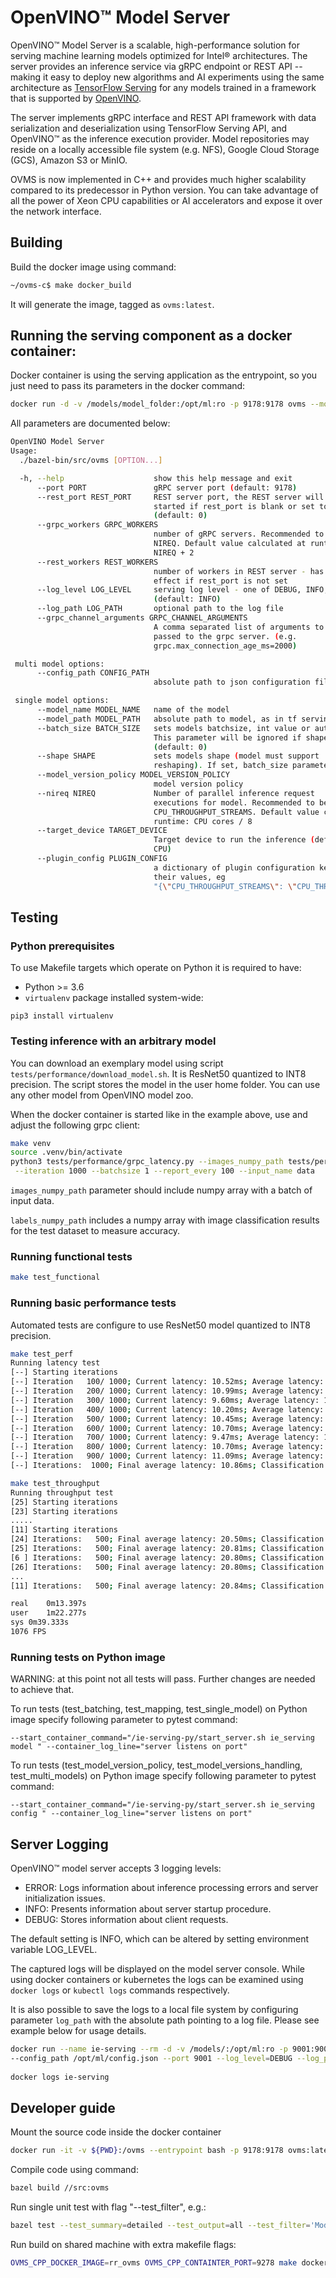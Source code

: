 # OpenVINO&trade; Model Server

OpenVINO&trade; Model Server is a scalable, high-performance solution for serving machine learning models optimized for Intel&reg; architectures. 
The server provides an inference service via gRPC endpoint or REST API -- making it easy to deploy new algorithms and AI experiments using the same 
architecture as [TensorFlow Serving](https://github.com/tensorflow/serving) for any models trained in a framework that is supported 
by [OpenVINO](https://software.intel.com/en-us/openvino-toolkit). 

The server implements gRPC interface and REST API framework with data serialization and deserialization using TensorFlow Serving API,
 and OpenVINO&trade; as the inference execution provider. Model repositories may reside on a locally accessible file system (e.g. NFS),
  Google Cloud Storage (GCS), Amazon S3 or MinIO.
  
OVMS is now implemented in C++ and provides much higher scalability compared to its predecessor in Python version.
You can take advantage of all the power of Xeon CPU capabilities or AI accelerators and expose it over the network interface.


## Building

Build the docker image using command:
 
```bash
~/ovms-c$ make docker_build
```
It will generate the image, tagged as `ovms:latest`.


## Running the serving component as a docker container:
Docker container is using the serving application as the entrypoint, so you just need to pass its parameters in the docker command:
```bash
docker run -d -v /models/model_folder:/opt/ml:ro -p 9178:9178 ovms --model_name <model_name> --model_path /opt/ml --port 9178
```
All parameters are documented below:
```bash
OpenVINO Model Server
Usage:
  ./bazel-bin/src/ovms [OPTION...]

  -h, --help                    show this help message and exit
      --port PORT               gRPC server port (default: 9178)
      --rest_port REST_PORT     REST server port, the REST server will not be
                                started if rest_port is blank or set to 0
                                (default: 0)
      --grpc_workers GRPC_WORKERS
                                number of gRPC servers. Recommended to be >=
                                NIREQ. Default value calculated at runtime:
                                NIREQ + 2 
      --rest_workers REST_WORKERS
                                number of workers in REST server - has no
                                effect if rest_port is not set 
      --log_level LOG_LEVEL     serving log level - one of DEBUG, INFO, ERROR
                                (default: INFO)
      --log_path LOG_PATH       optional path to the log file
      --grpc_channel_arguments GRPC_CHANNEL_ARGUMENTS
                                A comma separated list of arguments to be
                                passed to the grpc server. (e.g.
                                grpc.max_connection_age_ms=2000)

 multi model options:
      --config_path CONFIG_PATH
                                absolute path to json configuration file

 single model options:
      --model_name MODEL_NAME   name of the model
      --model_path MODEL_PATH   absolute path to model, as in tf serving
      --batch_size BATCH_SIZE   sets models batchsize, int value or auto.
                                This parameter will be ignored if shape is set
                                (default: 0)
      --shape SHAPE             sets models shape (model must support
                                reshaping). If set, batch_size parameter is ignored
      --model_version_policy MODEL_VERSION_POLICY
                                model version policy
      --nireq NIREQ             Number of parallel inference request
                                executions for model. Recommended to be >=
                                CPU_THROUGHPUT_STREAMS. Default value calculated at
                                runtime: CPU cores / 8
      --target_device TARGET_DEVICE
                                Target device to run the inference (default:
                                CPU)
      --plugin_config PLUGIN_CONFIG
                                a dictionary of plugin configuration keys and
                                their values, eg
                                "{\"CPU_THROUGHPUT_STREAMS\": \"CPU_THROUGHPUT_AUTO\"}"
```
## Testing

### Python prerequisites

To use Makefile targets which operate on Python it is required to have:
* Python >= 3.6
* `virtualenv` package installed system-wide:
```
pip3 install virtualenv
```

### Testing inference with an arbitrary model

You can download an exemplary model using script `tests/performance/download_model.sh`. It is ResNet50 quantized to INT8 precision.
The script stores the model in the user home folder. You can use any other model from OpenVINO model zoo.

When the docker container is started like in the example above, use and adjust the following grpc client:

```bash
make venv
source .venv/bin/activate
python3 tests/performance/grpc_latency.py --images_numpy_path tests/performance/imgs.npy --labels_numpy_path tests/performance/labels.npy \
 --iteration 1000 --batchsize 1 --report_every 100 --input_name data
```

`images_numpy_path` parameter should include numpy array with a batch of input data.

`labels_numpy_path` includes a numpy array with image classification results for the test dataset to measure accuracy.

### Running functional tests

```bash
make test_functional
``` 

### Running basic performance tests

Automated tests are configure to use ResNet50 model quantized to INT8 precision.    

```bash
make test_perf
Running latency test
[--] Starting iterations
[--] Iteration   100/ 1000; Current latency: 10.52ms; Average latency: 11.35ms
[--] Iteration   200/ 1000; Current latency: 10.99ms; Average latency: 11.03ms
[--] Iteration   300/ 1000; Current latency: 9.60ms; Average latency: 11.02ms
[--] Iteration   400/ 1000; Current latency: 10.20ms; Average latency: 10.93ms
[--] Iteration   500/ 1000; Current latency: 10.45ms; Average latency: 10.84ms
[--] Iteration   600/ 1000; Current latency: 10.70ms; Average latency: 10.82ms
[--] Iteration   700/ 1000; Current latency: 9.47ms; Average latency: 10.88ms
[--] Iteration   800/ 1000; Current latency: 10.70ms; Average latency: 10.83ms
[--] Iteration   900/ 1000; Current latency: 11.09ms; Average latency: 10.85ms
[--] Iterations:  1000; Final average latency: 10.86ms; Classification accuracy: 100.0%
``` 

```bash
make test_throughput
Running throughput test
[25] Starting iterations
[23] Starting iterations
.....
[11] Starting iterations
[24] Iterations:   500; Final average latency: 20.50ms; Classification accuracy: 100.0%
[25] Iterations:   500; Final average latency: 20.81ms; Classification accuracy: 100.0%
[6 ] Iterations:   500; Final average latency: 20.80ms; Classification accuracy: 100.0%
[26] Iterations:   500; Final average latency: 20.80ms; Classification accuracy: 100.0%
...
[11] Iterations:   500; Final average latency: 20.84ms; Classification accuracy: 100.0%

real	0m13.397s
user	1m22.277s
sys	0m39.333s
1076 FPS
``` 

### Running tests on Python image

WARNING: at this point not all tests will pass. Further changes are needed to achieve that.

To run tests (test_batching, test_mapping, test_single_model) on Python image specify following parameter to pytest command:
```
--start_container_command="/ie-serving-py/start_server.sh ie_serving model " --container_log_line="server listens on port"
```
To run tests (test_model_version_policy, test_model_versions_handling, test_multi_models) on Python image specify following parameter to pytest command:
```
--start_container_command="/ie-serving-py/start_server.sh ie_serving config " --container_log_line="server listens on port"
```

## Server Logging
OpenVINO™ model server accepts 3 logging levels:

* ERROR: Logs information about inference processing errors and server initialization issues.
* INFO: Presents information about server startup procedure.
* DEBUG: Stores information about client requests.

The default setting is INFO, which can be altered by setting environment variable LOG_LEVEL.

The captured logs will be displayed on the model server console. While using docker containers or kubernetes the logs can be examined using `docker logs` or `kubectl logs` commands respectively.

It is also possible to save the logs to a local file system by configuring parameter `log_path` with the absolute path pointing to a log file. Please see example below for usage details.

```bash
docker run --name ie-serving --rm -d -v /models/:/opt/ml:ro -p 9001:9001 ovms:latest \
--config_path /opt/ml/config.json --port 9001 --log_level=DEBUG --log_path=/var/log/ie_serving.log
 
docker logs ie-serving 
```

## Developer guide

Mount the source code inside the docker container
```bash
docker run -it -v ${PWD}:/ovms --entrypoint bash -p 9178:9178 ovms:latest 
```

Compile code using command:

```bash
bazel build //src:ovms
```

Run single unit test with flag "--test_filter", e.g.:

```bash
bazel test --test_summary=detailed --test_output=all --test_filter='ModelVersionStatus.*' //src:ovms_test
```

Run build on shared machine with extra makefile flags:

```bash
OVMS_CPP_DOCKER_IMAGE=rr_ovms OVMS_CPP_CONTAINTER_PORT=9278 make docker_build
```

